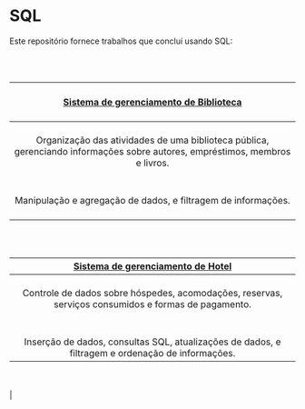 # SQL

Este repositório fornece trabalhos que concluí usando SQL:

<br> <br> 

| <br> [Sistema de gerenciamento de Biblioteca](https://github.com/Thyzxt/portfolio_sql/blob/main/biblioteca.sql) <br> <br> | 
| :------------: | 
| <br> Organização das atividades de uma biblioteca pública, gerenciando informações sobre autores, empréstimos, membros e livros. <br> <br> |
| <br> Manipulação e agregação de dados, e filtragem de informações. <br> <br> |

<br> <br>

| [Sistema de gerenciamento de Hotel](https://github.com/Thyzxt/portfolio_sql/blob/main/hotel.sql) | 
| :------------: | 
| <br> Controle de dados sobre hóspedes, acomodações, reservas, serviços consumidos e formas de pagamento. <br> <br> |
| <br> Inserção de dados, consultas SQL, atualizações de dados, e filtragem e ordenação de informações.



 <br> <br> |

